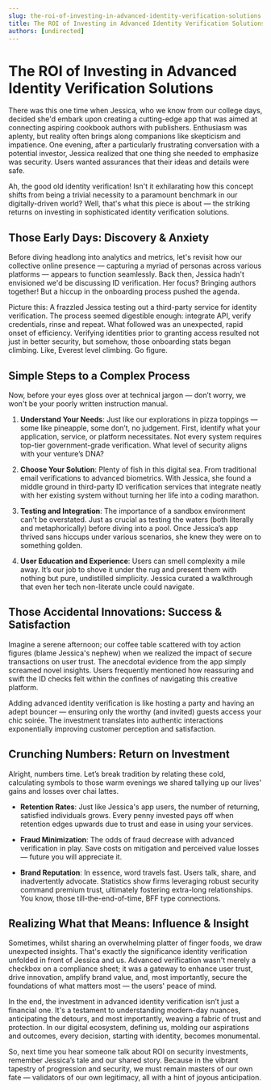 ```yaml
---
slug: the-roi-of-investing-in-advanced-identity-verification-solutions
title: The ROI of Investing in Advanced Identity Verification Solutions
authors: [undirected]
---
```



# The ROI of Investing in Advanced Identity Verification Solutions

There was this one time when Jessica, who we know from our college days, decided she'd embark upon creating a cutting-edge app that was aimed at connecting aspiring cookbook authors with publishers. Enthusiasm was aplenty, but reality often brings along companions like skepticism and impatience. One evening, after a particularly frustrating conversation with a potential investor, Jessica realized that one thing she needed to emphasize was security. Users wanted assurances that their ideas and details were safe.

Ah, the good old identity verification! Isn't it exhilarating how this concept shifts from being a trivial necessity to a paramount benchmark in our digitally-driven world? Well, that's what this piece is about — the striking returns on investing in sophisticated identity verification solutions.

## Those Early Days: Discovery & Anxiety

Before diving headlong into analytics and metrics, let's revisit how our collective online presence — capturing a myriad of personas across various platforms — appears to function seamlessly. Back then, Jessica hadn't envisioned we'd be discussing ID verification. Her focus? Bringing authors together! But a hiccup in the onboarding process pushed the agenda.

Picture this: A frazzled Jessica testing out a third-party service for identity verification. The process seemed digestible enough: integrate API, verify credentials, rinse and repeat. What followed was an unexpected, rapid onset of efficiency. Verifying identities prior to granting access resulted not just in better security, but somehow, those onboarding stats began climbing. Like, Everest level climbing. Go figure.

## Simple Steps to a Complex Process

Now, before your eyes gloss over at technical jargon — don’t worry, we won't be your poorly written instruction manual.

1. **Understand Your Needs**: Just like our explorations in pizza toppings — some like pineapple, some don’t, no judgement. First, identify what your application, service, or platform necessitates. Not every system requires top-tier government-grade verification. What level of security aligns with your venture’s DNA?

2. **Choose Your Solution**: Plenty of fish in this digital sea. From traditional email verifications to advanced biometrics. With Jessica, she found a middle ground in third-party ID verification services that integrate neatly with her existing system without turning her life into a coding marathon.

3. **Testing and Integration**: The importance of a sandbox environment can’t be overstated. Just as crucial as testing the waters (both literally and metaphorically) before diving into a pool. Once Jessica’s app thrived sans hiccups under various scenarios, she knew they were on to something golden.

4. **User Education and Experience**: Users can smell complexity a mile away. It’s our job to shove it under the rug and present them with nothing but pure, undistilled simplicity. Jessica curated a walkthrough that even her tech non-literate uncle could navigate.

## Those Accidental Innovations: Success & Satisfaction

Imagine a serene afternoon; our coffee table scattered with toy action figures (blame Jessica's nephew) when we realized the impact of secure transactions on user trust. The anecdotal evidence from the app simply screamed novel insights. Users frequently mentioned how reassuring and swift the ID checks felt within the confines of navigating this creative platform.

Adding advanced identity verification is like hosting a party and having an adept bouncer — ensuring only the worthy (and invited) guests access your chic soirée. The investment translates into authentic interactions exponentially improving customer perception and satisfaction.

## Crunching Numbers: Return on Investment 

Alright, numbers time. Let’s break tradition by relating these cold, calculating symbols to those warm evenings we shared tallying up our lives' gains and losses over chai lattes.

- **Retention Rates**: Just like Jessica's app users, the number of returning, satisfied individuals grows. Every penny invested pays off when retention edges upwards due to trust and ease in using your services. 

- **Fraud Minimization**: The odds of fraud decrease with advanced verification in play. Save costs on mitigation and perceived value losses — future you will appreciate it.

- **Brand Reputation**: In essence, word travels fast. Users talk, share, and inadvertently advocate. Statistics show firms leveraging robust security command premium trust, ultimately fostering extra-long relationships. You know, those till-the-end-of-time, BFF type connections.

## Realizing What that Means: Influence & Insight

Sometimes, whilst sharing an overwhelming platter of finger foods, we draw unexpected insights. That's exactly the significance identity verification unfolded in front of Jessica and us. Advanced verification wasn't merely a checkbox on a compliance sheet; it was a gateway to enhance user trust, drive innovation, amplify brand value, and, most importantly, secure the foundations of what matters most — the users' peace of mind.

In the end, the investment in advanced identity verification isn’t just a financial one. It's a testament to understanding modern-day nuances, anticipating the detours, and most importantly, weaving a fabric of trust and protection. In our digital ecosystem, defining us, molding our aspirations and outcomes, every decision, starting with identity, becomes monumental.

So, next time you hear someone talk about ROI on security investments, remember Jessica’s tale and our shared story. Because in the vibrant tapestry of progression and security, we must remain masters of our own fate — validators of our own legitimacy, all with a hint of joyous anticipation.
